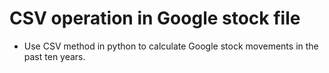 # CSV operation in Google stock file

* Use CSV method in python to calculate Google stock movements in the past ten years.
